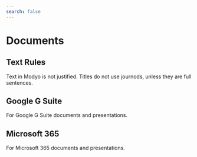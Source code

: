 ```yaml
---
search: false
---
```


# Documents <Badge text="Beta" type="warn"/> 

## Text Rules

Text in Modyo is not justified. Titles do not use journods, unless they are full sentences.

## Google G Suite

For Google G Suite documents and presentations.

## Microsoft 365

For Microsoft 365 documents and presentations.
